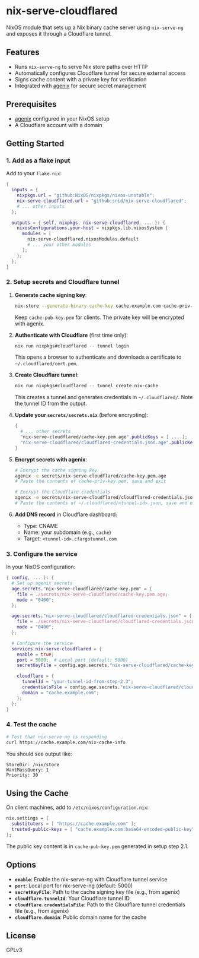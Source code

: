 # nix-serve-cloudflared

NixOS module that sets up a Nix binary cache server using `nix-serve-ng` and exposes it through a Cloudflare tunnel.

## Features

- Runs `nix-serve-ng` to serve Nix store paths over HTTP
- Automatically configures Cloudflare tunnel for secure external access
- Signs cache content with a private key for verification
- Integrated with [agenix](https://github.com/ryantm/agenix) for secure secret management

## Prerequisites

- [agenix](https://github.com/ryantm/agenix) configured in your NixOS setup
- A Cloudflare account with a domain

## Getting Started

### 1. Add as a flake input

Add to your `flake.nix`:

```nix
{
  inputs = {
    nixpkgs.url = "github:NixOS/nixpkgs/nixos-unstable";
    nix-serve-cloudflared.url = "github:srid/nix-serve-cloudflared";
    # ... other inputs
  };

  outputs = { self, nixpkgs, nix-serve-cloudflared, ... }: {
    nixosConfigurations.your-host = nixpkgs.lib.nixosSystem {
      modules = [
        nix-serve-cloudflared.nixosModules.default
        # ... your other modules
      ];
    };
  };
}
```

### 2. Setup secrets and Cloudflare tunnel

1. **Generate cache signing key**:
   ```bash
   nix-store --generate-binary-cache-key cache.example.com cache-priv-key.pem cache-pub-key.pem
   ```
   Keep `cache-pub-key.pem` for clients. The private key will be encrypted with agenix.

2. **Authenticate with Cloudflare** (first time only):
   ```bash
   nix run nixpkgs#cloudflared -- tunnel login
   ```
   This opens a browser to authenticate and downloads a certificate to `~/.cloudflared/cert.pem`.

3. **Create Cloudflare tunnel**:
   ```bash
   nix run nixpkgs#cloudflared -- tunnel create nix-cache
   ```
   This creates a tunnel and generates credentials in `~/.cloudflared/`.
   Note the tunnel ID from the output.

4. **Update your `secrets/secrets.nix`** (before encrypting):
   ```nix
   {
     # ... other secrets
     "nix-serve-cloudflared/cache-key.pem.age".publicKeys = [ ... ];
     "nix-serve-cloudflared/cloudflared-credentials.json.age".publicKeys = [ ... ];
   }
   ```

5. **Encrypt secrets with agenix**:
   ```bash
   # Encrypt the cache signing key
   agenix -e secrets/nix-serve-cloudflared/cache-key.pem.age
   # Paste the contents of cache-priv-key.pem, save and exit
   
   # Encrypt the Cloudflare credentials
   agenix -e secrets/nix-serve-cloudflared/cloudflared-credentials.json.age
   # Paste the contents of ~/.cloudflared/<tunnel-id>.json, save and exit
   ```

6. **Add DNS record** in Cloudflare dashboard:
   - Type: CNAME
   - Name: your subdomain (e.g., `cache`)
   - Target: `<tunnel-id>.cfargotunnel.com`

### 3. Configure the service

In your NixOS configuration:

```nix
{ config, ... }: {
  # Set up agenix secrets
  age.secrets."nix-serve-cloudflared/cache-key.pem" = {
    file = ./secrets/nix-serve-cloudflared/cache-key.pem.age;
    mode = "0400";
  };

  age.secrets."nix-serve-cloudflared/cloudflared-credentials.json" = {
    file = ./secrets/nix-serve-cloudflared/cloudflared-credentials.json.age;
    mode = "0400";
  };

  # Configure the service
  services.nix-serve-cloudflared = {
    enable = true;
    port = 5000;  # Local port (default: 5000)
    secretKeyFile = config.age.secrets."nix-serve-cloudflared/cache-key.pem".path;

    cloudflare = {
      tunnelId = "your-tunnel-id-from-step-2.3";
      credentialsFile = config.age.secrets."nix-serve-cloudflared/cloudflared-credentials.json".path;
      domain = "cache.example.com";
    };
  };
}
```

### 4. Test the cache

```bash
# Test that nix-serve-ng is responding
curl https://cache.example.com/nix-cache-info
```

You should see output like:
```
StoreDir: /nix/store
WantMassQuery: 1
Priority: 30
```

## Using the Cache

On client machines, add to `/etc/nixos/configuration.nix`:

```nix
nix.settings = {
  substituters = [ "https://cache.example.com" ];
  trusted-public-keys = [ "cache.example.com:base64-encoded-public-key" ];
};
```

The public key content is in `cache-pub-key.pem` generated in setup step 2.1.

## Options

- **`enable`**: Enable the nix-serve-ng with Cloudflare tunnel service
- **`port`**: Local port for nix-serve-ng (default: 5000)
- **`secretKeyFile`**: Path to the cache signing key file (e.g., from agenix)
- **`cloudflare.tunnelId`**: Your Cloudflare tunnel ID
- **`cloudflare.credentialsFile`**: Path to the Cloudflare tunnel credentials file (e.g., from agenix)
- **`cloudflare.domain`**: Public domain name for the cache

## License

GPLv3

